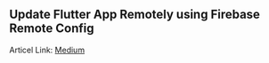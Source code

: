 ## Update Flutter App Remotely using Firebase Remote Config

Articel Link: [Medium](https://medium.com/@tsvillain/update-flutter-app-remotely-using-firebase-remote-config-69aadba275f7)
